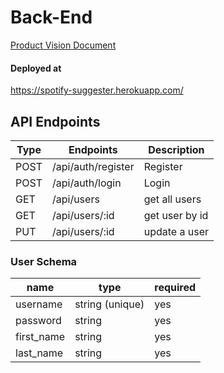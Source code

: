 # Back-End

[Product Vision Document](https://docs.google.com/document/d/1mfx4VSyZvkC7BVNo1Vz5nHS8Sx7mu_JJmQVh0p0T9o8/)

#### Deployed at

https://spotify-suggester.herokuapp.com/

## API Endpoints

| Type | Endpoints          | Description    |
| ---- | ------------------ | -------------- |
| POST | /api/auth/register | Register       |
| POST | /api/auth/login    | Login          |
| GET  | /api/users         | get all users  |
| GET  | /api/users/:id     | get user by id |
| PUT  | /api/users/:id     | update a user  |

### User Schema

| name       | type            | required |
| ---------- | --------------- | -------- |
| username   | string (unique) | yes      |
| password   | string          | yes      |
| first_name | string          | yes      |
| last_name  | string          | yes      |
